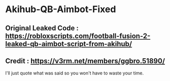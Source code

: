 # Akihub-QB-Aimbot-Fixed

## Original Leaked Code : https://robloxscripts.com/football-fusion-2-leaked-qb-aimbot-script-from-akihub/

## Credit : https://v3rm.net/members/ggbro.51890/

I'll just quote what was said so you won't have to waste your time. 
